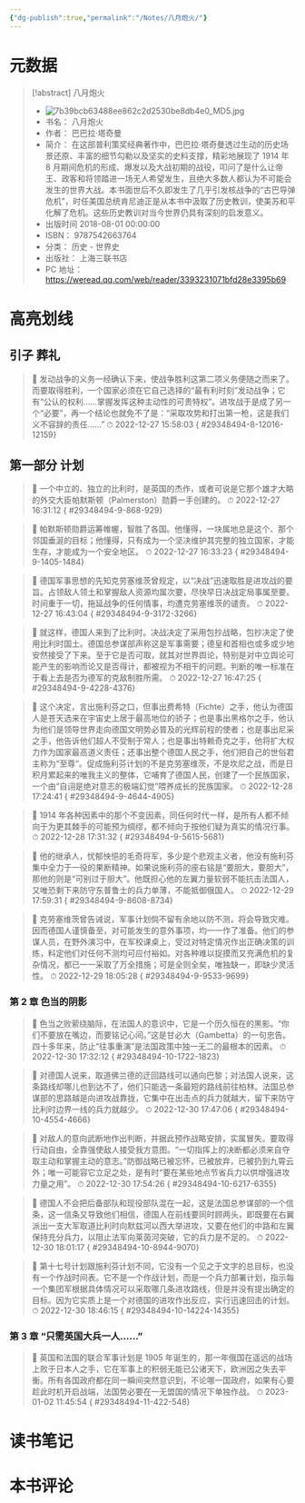 ```yaml
---
{"dg-publish":true,"permalink":"/Notes/八月炮火/"}
---
```



# 元数据

> [!abstract] 八月炮火
> - ![7b39bcb63488ee862c2d2530be8db4e0_MD5.jpg](/img/user/Attachments/7b39bcb63488ee862c2d2530be8db4e0_MD5.jpg)
> - 书名： 八月炮火
> - 作者： 巴巴拉·塔奇曼
> - 简介： 在这部普利策奖经典著作中，巴巴拉·塔奇曼透过生动的历史场景还原、丰富的细节勾勒以及坚实的史料支撑，精彩地展现了 1914 年 8 月期间危机的形成、爆发以及大战初期的战役，叩问了是什么让帝王、政客和将领踏进一场无人希望发生，且绝大多数人都认为不可能会发生的世界大战。本书面世后不久即发生了几乎引发核战争的“古巴导弹危机”，时任美国总统肯尼迪正是从本书中汲取了历史教训，使美苏和平化解了危机。这些历史教训对当今世界仍具有深刻的启发意义。
> - 出版时间 2018-08-01 00:00:00
> - ISBN： 9787542663764
> - 分类： 历史 - 世界史
> - 出版社： 上海三联书店
> - PC 地址：https://weread.qq.com/web/reader/3393231071bfd28e3395b69

# 高亮划线

## 引子 葬礼

> 📌 发动战争的义务一经确认下来，使战争胜利这第二项义务便随之而来了。而要取得胜利，一个国家必须在它自己选择的“最有利时刻”发动战争；它有“公认的权利……掌握发挥这种主动性的可贵特权”。进攻战于是成了另一个“必要”，再一个结论也就免不了是：“采取攻势和打出第一枪，这是我们义不容辞的责任……”
> ⏱ 2022-12-27 15:58:03
{ #29348494-8-12016-12159}


## 第一部分 计划

> 📌 一个中立的、独立的比利时，是英国的杰作，或者可说是它那个雄才大略的外交大臣帕默斯顿（Palmerston）勋爵一手创建的。
> ⏱ 2022-12-27 16:31:12
{ #29348494-9-868-929}


> 📌 帕默斯顿勋爵运筹帷幄，智胜了各国。他懂得，一块属地总是这个、那个邻国垂涎的目标；他懂得，只有成为一个坚决维护其完整的独立国家，才能生存，才能成为一个安全地区。
> ⏱ 2022-12-27 16:33:23
{ #29348494-9-1405-1484}


> 📌 德国军事思想的先知克劳塞维茨曾规定，以“决战”迅速取胜是进攻战的要旨。占领敌人领土和掌握敌人资源均属次要，尽快早日决战定局事属至要。时间重于一切，拖延战争的任何情事，均遭克劳塞维茨的谴责。
> ⏱ 2022-12-27 16:43:04
{ #29348494-9-3172-3266}


> 📌 就这样，德国人来到了比利时。决战决定了采用包抄战略，包抄决定了使用比利时国土。德国总参谋部声称这是军事需要；德皇和首相也或多或少地安然接受了下来。至于它是否可取，就其对世界舆论，特别是对中立舆论可能产生的影响而论又是否得计，都被视为不相干的问题。判断的唯一标准在于看上去是否为德军的克敌制胜所需。
> ⏱ 2022-12-27 16:47:25
{ #29348494-9-4228-4376}


> 📌 这个决定，言出施利芬之口，但事出费希特（Fichte）之手，他认为德国人是苍天选来在宇宙史上居于最高地位的骄子；也是事出黑格尔之手，他认为他们是领导世界走向德国文明势必普及的光辉前程的使者；也是事出尼采之手，他告诉他们超人不受制于常人；也是事出特赖奇克之手，他将扩大权力作为国家最高道义责任；还事出整个德国人民之手，他们把自己的世俗君主称为“至尊”。促成施利芬计划的不是克劳塞维茨，不是坎尼之战，而是日积月累起来的唯我主义的整体，它哺育了德国人民，创建了一个民族国家，一个由“自诩是绝对意志的极端幻觉”喂养成长的民族国家。
> ⏱ 2022-12-28 17:24:41
{ #29348494-9-4644-4905}


> 📌 1914 年各种因素中的那个不变因素，同任何时代一样，是所有人都不倾向于为更其棘手的可能预为绸缪，都不倾向于按他们疑为真实的情况行事。
> ⏱ 2022-12-28 17:31:32
{ #29348494-9-5615-5681}


> 📌 他的继承人，忧郁怏悒的毛奇将军，多少是个悲观主义者，他没有施利芬集中全力于一役的果断精神。如果说施利芬的座右铭是“要胆大，要胆大”，那他的则是“可别过于胆大”。他既担心他的左翼力量软弱不能抗击法国人，又唯恐剩下来防守东普鲁士的兵力单薄，不能抵御俄国人。
> ⏱ 2022-12-29 17:59:31
{ #29348494-9-8608-8734}


> 📌 克劳塞维茨曾告诫说，军事计划倘不留有余地以防不测，将会导致灾难。因而德国人谨慎备至，对可能发生的意外事项，均一一作了准备。他们的参谋人员，在野外演习中，在军校课桌上，受过对特定情况作出正确决策的训练，料定他们对任何不测均可应付裕如。对各种难以捉摸而又充满危机的复杂情况，都已一一采取了万全措施；可是全则全矣，唯独缺一，即缺少灵活性。
> ⏱ 2022-12-29 18:05:28
{ #29348494-9-9533-9699}


### 第 2 章 色当的阴影

> 📌 色当之败萦绕脑际，在法国人的意识中，它是一个历久恒在的黑影。“你们不要放在嘴边，而要铭记心间。”这是甘必大（Gambetta）的一句忠告。四十多年来，防止“往事重演”是法国政策中独一无二的最根本的因素。
> ⏱ 2022-12-30 17:32:12
{ #29348494-10-1722-1823}


> 📌 对德国人说来，取道佛兰德的迂回路线可以通向巴黎；对法国人说来，这条路线却哪儿也到达不了，他们只能选一条最短的路线前往柏林。法国总参谋部的思路越是向进攻战靠拢，它集中在出击点的兵力就越大，留下来防守比利时边界一线的兵力就越少。
> ⏱ 2022-12-30 17:47:06
{ #29348494-10-4554-4666}


> 📌 对敌人的意向武断地作出判断，并据此预作战略安排，实属冒失。要取得行动自由，全靠强使敌人接受我方意图。“一切指挥上的决断都必须来自夺取主动和掌握主动的意志。”防御战略已被忘怀，已被放弃，已被扔到九霄云外；唯一可能容它立足之处，是有时“要在某些地点节省兵力以供增强进攻力量之用”。
> ⏱ 2022-12-30 17:54:26
{ #29348494-10-6217-6355}


> 📌 德国人不会把后备部队和现役部队混在一起，这是法国总参谋部的一个信条，这一信条又导致他们相信，德国人在前线要同时顾两头，即既要在右翼派出一支大军取道比利时向默兹河以西大举进攻，又要在他们的中路和左翼保持充分兵力，以阻止法军向莱茵河突破，它的兵力是不足的。
> ⏱ 2022-12-30 18:01:17
{ #29348494-10-8944-9070}


> 📌 第十七号计划跟施利芬计划不同，它没有一个见之于文字的总目标，也没有一个作战时间表。它不是一个作战计划，而是一个兵力部署计划，指示每一个集团军根据具体情况可以采取哪几条进攻路线，但是并没有提出确定的目标。因为它实质上是一个对德国的进攻作出反应，实行迅速回击的计划。
> ⏱ 2022-12-30 18:46:15
{ #29348494-10-14224-14355}


### 第 3 章 “只需英国大兵一人……”

> 📌 英国和法国的联合军事计划是 1905 年诞生的，那一年俄国在遥远的战场上败于日本人之手，它在军事上的积弱无能已公诸天下，欧洲因之失去平衡。所有各国政府都在同一瞬间突然意识到，不论哪一国政府，如果有心要趁此时机开启战端，法国势必要在一无盟国的情况下单独作战。
> ⏱ 2023-01-02 11:45:54
{ #29348494-11-422-548}


# 读书笔记

# 本书评论
